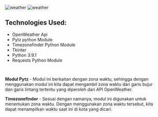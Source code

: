 ![weather](https://img.shields.io/badge/GUI-Tkinter-orange?style=flat-square&logo=python) 
![weather](https://img.shields.io/badge/API-openweather-blue?style=flat-square&logo=api)

## Technologies Used:
- OpenWeather Api
- Pytz python Module
- Timezonefinder Python Module
- Tkinter 
- Python 3.9.1
- Requests Python Module
</br>

**Modul Pytz** - Modul ini berkaitan dengan zona waktu, sehingga dengan menggunakan modul ini kita dapat mengambil zona waktu dari garis bujur dan garis lintang tertentu yang diperoleh dari API OpenWeather.</br>

**Timezonefinder** - Sesuai dengan namanya, modul ini digunakan untuk menemukan zona waktu. Dengan menggunakan zona waktu tersebut, kita dapat menampilkan waktu saat ini di kota yang dicari.</br>